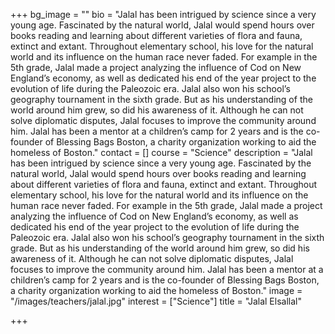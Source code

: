 +++
bg_image = ""
bio = "Jalal has been intrigued by science since a very young age. Fascinated by the natural world, Jalal would spend hours over books reading and learning about different varieties of flora and fauna, extinct and extant. Throughout elementary school, his love for the natural world and its influence on the human race never faded. For example in the 5th grade, Jalal made a project analyzing the influence of Cod on New England’s economy, as well as dedicated his end of the year project to the evolution of life during the Paleozoic era. Jalal also won his school’s geography tournament in the sixth grade. But as his understanding of the world around him grew, so did his awareness of it. Although he can not solve diplomatic disputes, Jalal focuses to improve the community around him. Jalal has been a mentor at a children’s camp for 2 years and is the co-founder of Blessing Bags Boston, a charity organization working to aid the homeless of Boston."
contact = []
course = "Science"
description = "Jalal has been intrigued by science since a very young age. Fascinated by the natural world, Jalal would spend hours over books reading and learning about different varieties of flora and fauna, extinct and extant. Throughout elementary school, his love for the natural world and its influence on the human race never faded. For example in the 5th grade, Jalal made a project analyzing the influence of Cod on New England’s economy, as well as dedicated his end of the year project to the evolution of life during the Paleozoic era. Jalal also won his school’s geography tournament in the sixth grade. But as his understanding of the world around him grew, so did his awareness of it. Although he can not solve diplomatic disputes, Jalal focuses to improve the community around him. Jalal has been a mentor at a children’s camp for 2 years and is the co-founder of Blessing Bags Boston, a charity organization working to aid the homeless of Boston."
image = "/images/teachers/jalal.jpg"
interest = ["Science"]
title = "Jalal Elsallal"

+++
